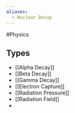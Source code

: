 ```yaml
---
aliases:
  - Nuclear Decay
---
```

#Physics 
## Types
* [[Alpha Decay]]
* [[Beta Decay]]
* [[Gamma Decay]]
* [[Electron Capture]]
* [[Radiation Pressure]]
* [[Radiation Field]]
* 